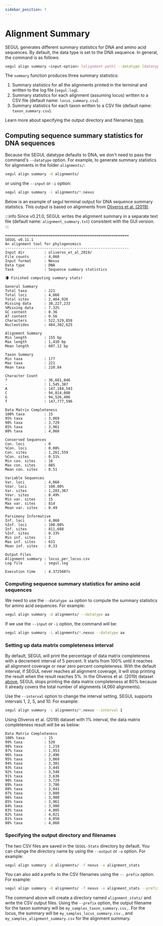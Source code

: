```yaml
---
sidebar_position: 7
---
```


# Alignment Summary

SEGUL generates different summary statistics for DNA and amino acid sequences. By default, the data type is set to the DNA sequence. In general, the command is as follows:

```Bash
segul align summary <input-option> [alignment-path] --datatype [datatype]
```

The `summary` function produces three summary statistics:

1. Summary statistics for all the alignments printed in the terminal and written to the log file (`segul.log`).
2. Summary statistics for each alignment (assuming locus) written to a CSV file (default name: `locus_summary.csv`).
3. Summary statistics for each taxon written to a CSV file (default name: `taxon_summary.csv`).

Learn more about specifying the output directory and filenames [here](./summary#specifying-the-output-directory-and-filenames).

## Computing sequence summary statistics for DNA sequences

Because the SEGUL datatype defaults to DNA, we don't need to pass the command's `--datatype` option. For example, to generate summary statistics for alignments in the folder `alignments/`:

```Bash
segul align summary -d alignments/
```

or using the `--input` or `-i` option:

```Bash
segul align summary -i alignments/*.nexus
```

Below is an example of segul terminal output for DNA sequence summary statistics. This output is based on alignments from [Oliveros et al. (2019)](https://www.pnas.org/content/116/16/7916.short).

:::info
Since v0.21.0, SEGUL writes the alignment summary in a separate text file (default name: `alignment_summary.txt`) consistent with the GUI version.
:::

```Text
=========================================================
SEGUL v0.11.1
An alignment tool for phylogenomics
---------------------------------------------------------
Input dir         : oliveros_et_al_2019/
File counts       : 4,060
Input format      : Nexus
Data type         : DNA
Task              : Sequence summary statistics

🌘 Finished computing summary stats!

General Summary
Total taxa        : 221
Total loci        : 4,060
Total sites       : 2,464,926
Missing data      : 38,227,233
%Missing data     : 7.32%
GC content        : 0.36
AT content        : 0.56
Characters        : 522,529,858
Nucleotides       : 484,302,625

Alignment Summary
Min length        : 155 bp
Max length        : 1,410 bp
Mean length       : 607.12 bp

Taxon Summary
Min taxa          : 177
Max taxa          : 221
Mean taxa         : 210.84

Character Count
?                 : 36,681,846
-                 : 1,545,387
A                 : 147,184,543
C                 : 94,814,080
G                 : 94,526,406
T                 : 147,777,596

Data Matrix Completeness
100% taxa         : 15
95% taxa          : 3,069
90% taxa          : 3,729
85% taxa          : 3,961
80% taxa          : 4,060

Conserved Sequences
Con. loci         : 0
%Con. loci        : 0.00%
Con. sites        : 1,261,559
%Con. sites       : 0.51%
Min con. sites    : 16
Max con. sites    : 885
Mean con. sites   : 0.51

Variable Sequences
Var. loci         : 4,060
%Var. loci        : 100.00%
Var. sites        : 1,203,367
%Var. sites       : 0.49%
Min var. sites    : 15
Max var. sites    : 814
Mean var. sites   : 0.49

Parsimony Informative
Inf. loci         : 4,060
%Inf. loci        : 100.00%
Inf. sites        : 811,688
%Inf. sites       : 0.33%
Min inf. sites    : 2
Max inf. sites    : 631
Mean inf. sites   : 0.33

Output Files
Alignment summary : locus_per_locus.csv
Log file          : segul.log

Execution time    : 4.3725607s
```

### Computing sequence summary statistics for amino acid sequences

We need to use the `--datatype aa` option to compute the summary statistics for amino acid sequences. For example:

```Bash
segul align summary -d alignments/ --datatype aa
```

If we use the `--input` or `-i` option, the command will be:

```Bash
segul align summary -i alignments/*.nexus --datatype aa
```

### Setting up data matrix completeness interval

By default, SEGUL will print the percentage of data matrix completeness with a decrement interval of 5 percent. It starts from 100% until it reaches all alignment coverage or near zero percent completeness. With the default interval, if SEGUL never reaches all alignment coverage, it will stop printing the result when the result reaches 5%. In the Oliveros et al. (2019) dataset [above](./summary#computing-sequence-summary-statistics-for-dna-sequences), SEGUL stops printing the data matrix completeness at 80% because it already covers the total number of alignments (4,060 alignments).

Use the `--interval` option to change the interval setting. SEGUL supports intervals 1, 2, 5, and 10. For example:

```Bash
segul align summary -i alignments/*.nexus --interval 1
```

Using Oliveros et al. (2019) dataset with 1% interval, the data matrix completeness result will be as below:

```Text
Data Matrix Completeness
100% taxa         : 15
99% taxa          : 520
98% taxa          : 1,219
97% taxa          : 1,953
96% taxa          : 2,496
95% taxa          : 3,069
94% taxa          : 3,301
93% taxa          : 3,445
92% taxa          : 3,548
91% taxa          : 3,636
90% taxa          : 3,729
89% taxa          : 3,786
88% taxa          : 3,841
87% taxa          : 3,880
86% taxa          : 3,908
85% taxa          : 3,961
84% taxa          : 3,980
83% taxa          : 4,005
82% taxa          : 4,021
81% taxa          : 4,050
80% taxa          : 4,060
```

### Specifying the output directory and filenames

The two CSV files are saved in the `SEGUL-Stats` directory by default. You can change the directory name by using the `--output` or `-o` option. For example:

```Bash
segul align summary -d alignments/ -f nexus -o alignment_stats
```

You can also add a prefix to the CSV filenames using the `-- prefix` option. For example:

```Bash
segul align summary -d alignments/ -f nexus -o alignment_stats --prefix my_samples
```

The command above will create a directory named `alignment_stats/` and write the CSV output files. Using the `--prefix` option, the output filename for the taxon summary will be `my_samples_taxon_summary.csv,`. For the locus, the summary will be `my_samples_locus_summary.csv.`,  and `my_samples_alignment_summary.csv` for the alignment summary.
